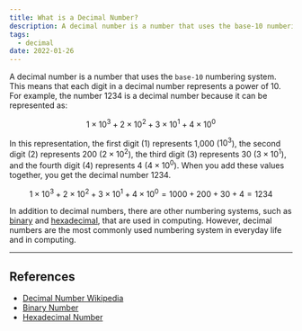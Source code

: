 ```yaml
---
title: What is a Decimal Number?
description: A decimal number is a number that uses the base-10 numbering system. This means that each digit in a decimal number represents a power of 10.
tags:
  - decimal
date: 2022-01-26
---
```


A decimal number is a number that uses the `base-10` numbering system. This means that each digit in a decimal number represents a power of 10. For example, the number 1234 is a decimal number because it can be represented as:

$$1 \times 10^3 + 2 \times 10^2 + 3 \times 10^1 + 4 \times 10^0$$

In this representation, the first digit (1) represents 1,000 ($10^3$), the second digit (2) represents 200 ($2 \times 10^2$), the third digit (3) represents 30 ($3 \times 10^1$), and the fourth digit (4) represents 4 ($4 \times 10^0$). When you add these values together, you get the decimal number 1234.

$$1 \times 10^3 + 2 \times 10^2 + 3 \times 10^1 + 4 \times 10^0 = 1000 + 200 + 30 + 4 = 1234$$

In addition to decimal numbers, there are other numbering systems, such as [binary][Binary_Number] and [hexadecimal][Hexadecimal_Number], that are used in computing. However, decimal numbers are the most commonly used numbering system in everyday life and in computing.

---

## References

- [Decimal Number Wikipedia](https://en.wikipedia.org/wiki/Decimal)
- [Binary Number][Binary_Number]
- [Hexadecimal Number][Hexadecimal_Number]

<!-- Reference -->

[Binary_Number]: /blog/2024/01/01-what-is-binary-number "What is a Binary Number?"
[Hexadecimal_Number]: /blog/2024/01/01-what-is-hexadecimal-number "What is a Hexadecimal Number?"

